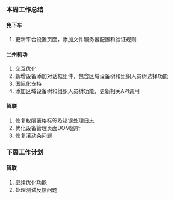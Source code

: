 ### 本周工作总结

#### 免下车

1. 更新平台设置页面，添加文件服务器配置和验证规则

#### 兰州机场

1. 交互优化
2. 新增设备添加对话框组件，包含区域设备树和组织人员树选择功能
3. 国际化支持
4. 添加区域设备树和组织人员树功能，更新相关API调用

#### 智联

1. 修复权限表格标签及错误处理日志
2. 优化设备管理页面DOM监听
3. 修复滚动条问题

### 下周工作计划

#### 智联

1. 继续优化功能
2. 处理测试反馈问题
